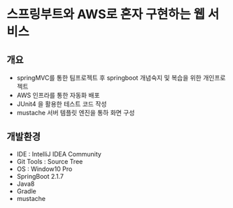 # 스프링부트와 AWS로 혼자 구현하는 웹 서비스
## 개요
- springMVC를 통한 팀프로젝트 후 springboot 개념숙지 및 복습을 위한 개인프로젝트  
- AWS 인프라를 통한 자동화 배포
- JUnit4 을 활용한 테스트 코드 작성
- mustache 서버 템플릿 엔진을 통하 화면 구성

## 개발환경
- IDE : IntelliJ IDEA Community
- Git Tools : Source Tree
- OS : Window10 Pro
- SpringBoot 2.1.7
- Java8
- Gradle
- mustache
